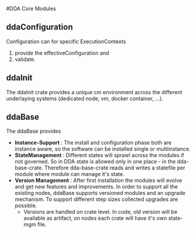#DDA Core Modules

## ddaConfiguration
Configuration can for specific ExecutionContexts
1. provide the effectiveConfiguration and
2. validate.

## ddaInit
The ddaInit crate provides a unique cm environment across the different underlaying systems (dedicated node, vm, docker container, ...).

## ddaBase
The ddaBase provides 
* **Instance-Support** : The install and configuration phase both are instance aware, so the software can be installed single or multiinstance.
* **StateManagement** : Different states will sprawl across the modules if not governed. So in DDA state is allowed only in one place - in the dda-base-crate. Therefore dda-base-crate reads and writes a statefile per module where module can manage it's state.  
* **Version Management** : After first installation the modules will evolve and get new features and improvements. In order to support all the existing nodes, ddaBase supports versioned modules and an upgrade mechanism. To support different step sizes collected upgrades are possible.
  * Versions are handled on crate level. In code, old version will be available as artifact, on nodes each crate will have it's own state-mgm file.